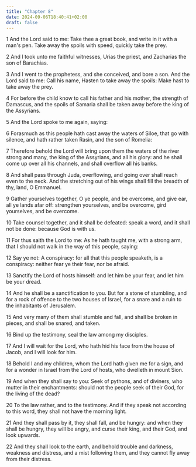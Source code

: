 ```yaml
---
title: "Chapter 8"
date: 2024-09-06T18:40:41+02:00
draft: false
---
```




1 And the Lord said to me: Take thee a great book, and write in it with a man's pen. Take away the spoils with speed, quickly take the prey.

2 And I took unto me faithful witnesses, Urias the priest, and Zacharias the son of Barachias.

3 And I went to the prophetess, and she conceived, and bore a son. And the Lord said to me: Call his name, Hasten to take away the spoils: Make hast to take away the prey.

4 For before the child know to call his father and his mother, the strength of Damascus, and the spoils of Samaria shall be taken away before the king of the Assyrians.

5 And the Lord spoke to me again, saying:

6 Forasmuch as this people hath cast away the waters of Siloe, that go with silence, and hath rather taken Rasin, and the son of Romelia:

7 Therefore behold the Lord will bring upon them the waters of the river strong and many, the king of the Assyrians, and all his glory: and he shall come up over all his channels, and shall overflow all his banks.

8 And shall pass through Juda, overflowing, and going over shall reach even to the neck. And the stretching out of his wings shall fill the breadth of thy, land, O Emmanuel.

9 Gather yourselves together, O ye people, and be overcome, and give ear, all ye lands afar off: strengthen yourselves, and be overcome, gird yourselves, and be overcome.

10 Take counsel together, and it shall be defeated: speak a word, and it shall not be done: because God is with us.

11 For thus saith the Lord to me: As he hath taught me, with a strong arm, that I should not walk in the way of this people, saying:

12 Say ye not: A conspiracy: for all that this people speaketh, is a conspiracy: neither fear ye their fear, nor be afraid.

13 Sanctify the Lord of hosts himself: and let him be your fear, and let him be your dread.

14 And he shall be a sanctification to you. But for a stone of stumbling, and for a rock of offence to the two houses of Israel, for a snare and a ruin to the inhabitants of Jerusalem.

15 And very many of them shall stumble and fall, and shall be broken in pieces, and shall be snared, and taken.

16 Bind up the testimony, seal the law among my disciples.

17 And I will wait for the Lord, who hath hid his face from the house of Jacob, and I will look for him.

18 Behold I and my children, whom the Lord hath given me for a sign, and for a wonder in Israel from the Lord of hosts, who dwelleth in mount Sion.

19 And when they shall say to you: Seek of pythons, and of diviners, who mutter in their enchantments: should not the people seek of their God, for the living of the dead?

20 To the law rather, and to the testimony. And if they speak not according to this word, they shall not have the morning light.

21 And they shall pass by it, they shall fall, and be hungry: and when they shall be hungry, they will be angry, and curse their king, and their God, and look upwards.

22 And they shall look to the earth, and behold trouble and darkness, weakness and distress, and a mist following them, and they cannot fly away from their distress.

